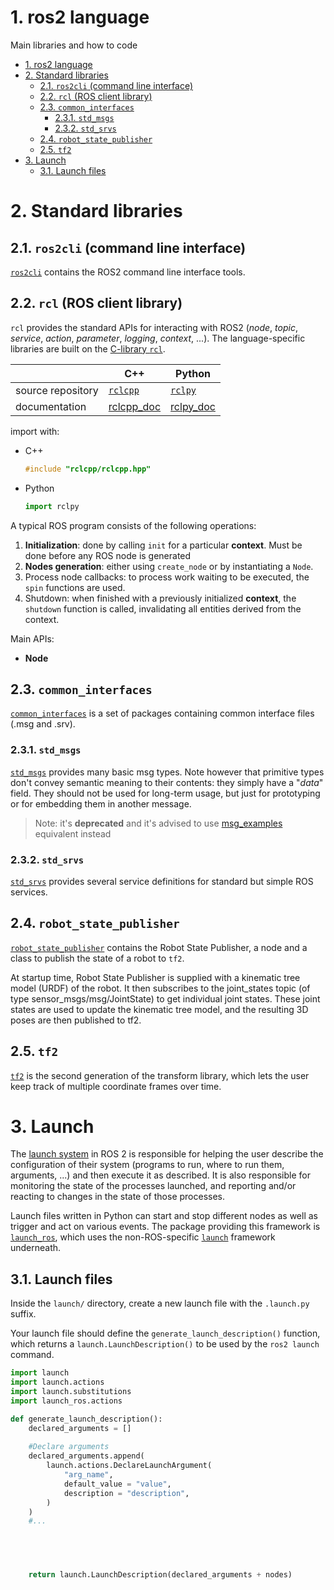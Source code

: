 # 1. ros2 language
Main libraries and how to code
- [1. ros2 language](#1-ros2-language)
- [2. Standard libraries](#2-standard-libraries)
  - [2.1. `ros2cli` (command line interface)](#21-ros2cli-command-line-interface)
  - [2.2. `rcl` (ROS client library)](#22-rcl-ros-client-library)
  - [2.3. `common_interfaces`](#23-common_interfaces)
    - [2.3.1. `std_msgs`](#231-std_msgs)
    - [2.3.2. `std_srvs`](#232-std_srvs)
  - [2.4. `robot_state_publisher`](#24-robot_state_publisher)
  - [2.5. `tf2`](#25-tf2)
- [3. Launch](#3-launch)
  - [3.1. Launch files](#31-launch-files)

# 2. Standard libraries
## 2.1. `ros2cli` (command line interface)
[`ros2cli`](https://github.com/ros2/ros2cli) contains the ROS2 command line interface tools. 
## 2.2. `rcl` (ROS client library)
`rcl` provides the standard APIs for interacting with ROS2 (*node*, *topic*, *service*, *action*, *parameter*, *logging*, *context*, ...). The language-specific libraries are built on the [C-library `rcl`](https://github.com/ros2/rcl).

||C++|Python|
|-|---|------|
|source repository|[`rclcpp`](https://github.com/ros2/rclcpp)|[`rclpy`](https://github.com/ros2/rclpy)
|documentation|[rclcpp_doc](https://docs.ros2.org/latest/api/rclcpp/)|[rclpy_doc](https://docs.ros2.org/latest/api/rclpy/index.html)

import with:
- C++
    ```cpp
    #include "rclcpp/rclcpp.hpp"
    ```
- Python
    ```python
    import rclpy
    ```

A typical ROS program consists of the following operations:
1. **Initialization**: done by calling `init` for a particular **context**. Must be done before any ROS node is generated
2. **Nodes generation**: either using `create_node` or by instantiating a `Node`. 
3. Process node callbacks: to process work waiting to be executed, the `spin` functions are used.
4. Shutdown: when finished with a previously initialized **context**, the `shutdown` function is called, invalidating all entities derived from the context.

Main APIs:
- **Node**

## 2.3. `common_interfaces`
[`common_interfaces`](https://github.com/ros2/common_interfaces) is a set of packages containing common interface files (.msg and .srv).
### 2.3.1. `std_msgs`
[`std_msgs`](https://github.com/ros2/common_interfaces/tree/master/std_msgs) provides many basic msg types. Note however that primitive types don't convey semantic meaning to their contents: they simply have a "*data*" field. They should not be used for long-term usage, but just for prototyping or for embedding them in another message. 
> Note: it's **deprecated** and it's advised to use [msg_examples](https://github.com/ros2/example_interfaces) equivalent instead

### 2.3.2. `std_srvs`
[`std_srvs`](https://github.com/ros2/common_interfaces/tree/master/std_srvs) provides several service definitions for standard but simple ROS services.

## 2.4. `robot_state_publisher`
[`robot_state_publisher`](https://github.com/ros/robot_state_publisher/tree/ros2) contains the Robot State Publisher, a node and a class to publish the state of a robot to `tf2`.

At startup time, Robot State Publisher is supplied with a kinematic tree model (URDF) of the robot. It then subscribes to the joint_states topic (of type sensor_msgs/msg/JointState) to get individual joint states. These joint states are used to update the kinematic tree model, and the resulting 3D poses are then published to tf2.

## 2.5. `tf2`
[`tf2`](https://github.com/ros/geometry2) is the second generation of the transform library, which lets the user keep track of multiple coordinate frames over time.

# 3. Launch
The [launch system](https://docs.ros.org/en/galactic/Tutorials/Launch-system.html) in ROS 2 is responsible for helping the user describe the configuration of their system (programs to run, where to run them, arguments, ...) and then execute it as described. It is also responsible for monitoring the state of the processes launched, and reporting and/or reacting to changes in the state of those processes.

Launch files written in Python can start and stop different nodes as well as trigger and act on various events. The package providing this framework is [`launch_ros`](https://github.com/ros2/launch_ros), which uses the non-ROS-specific [`launch`](https://github.com/ros2/launch) framework underneath.

## 3.1. Launch files
Inside the `launch/` directory, create a new launch file with the `.launch.py` suffix.

Your launch file should define the `generate_launch_description()` function, which returns a `launch.LaunchDescription()` to be used by the `ros2 launch` command.

```Python
import launch
import launch.actions
import launch.substitutions
import launch_ros.actions

def generate_launch_description():
    declared_arguments = []
    
    #Declare arguments
    declared_arguments.append(
        launch.actions.DeclareLaunchArgument(
            "arg_name",
            default_value = "value",
            description = "description",       
        )
    )
    #...

    



    return launch.LaunchDescription(declared_arguments + nodes)
```
